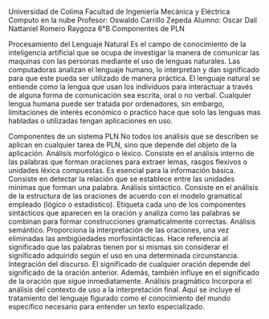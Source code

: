 Universidad de Colima Facultad de Ingeniería Mecánica y Eléctrica Computo en la nube Profesor: Oswaldo Carrillo Zepeda Alumno: Oscar Dalí Nattaniel Romero Raygoza 6°B Componentes de PLN

Procesamiento del Lenguaje Natural Es el campo de conocimiento de la inteligencia artificial que se ocupa de investigar la manera de comunicar las maquinas con las personas mediante el uso de lenguas naturales. Las computadoras analizan el lenguaje humano, lo interpretan y dan significado para que este pueda ser utilizado de manera práctica. El lenguaje natural se entiende como la lengua que usan los individuos para interactuar a través de alguna forma de comunicación sea escrita, oral o no verbal. Cualquier lengua humana puede ser tratada por ordenadores, sin embargo, limitaciones de interés económico o practico hace que solo las lenguas mas habladas o utilizadas tengan aplicaciones en uso.

Componentes de un sistema PLN No todos los análisis que se describen se aplican en cualquier tarea de PLN, sino que depende del objeto de la aplicación. Análisis morfológico o léxico. Consiste en el análisis interno de las palabras que forman oraciones para extraer lemas, rasgos flexivos o unidades léxica compuestas. Es esencial para la información básica. Consiste en detectar la relación que se establece entre las unidades mínimas que forman una palabra. Análisis sintáctico. Consiste en el análisis de la estructura de las oraciones de acuerdo con el modelo gramatical empleado (lógico o estadístico). Etiqueta cada uno de los componentes sintácticos que aparecen en la oración y analiza como las palabras se combinan para formar construcciones gramaticalmente correctas. Análisis semántico. Proporciona la interpretación de las oraciones, una vez eliminadas las ambigüedades morfosintácticas. Hace referencia al significado que las palabras tienen por si mismas sin considerar el significado adquirido según el uso en una determinada circunstancia. Integración del discurso. El significado de cualquier oración depende del significado de la oración anterior. Además, también influye en el significado de la oración que sigue inmediatamente. Análisis pragmático Incorpora el análisis del contexto de uso a la interpretación final. Aquí se incluye el tratamiento del lenguaje figurado como el conocimiento del mundo especifico necesario para entender un texto especializado.

